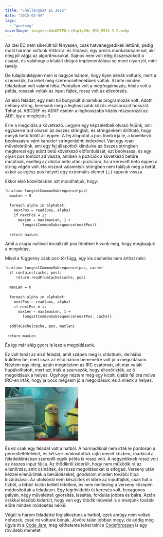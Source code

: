 ```yaml
---
title: "Challenge24 EC 2015"
date: "2015-03-04"
tags: 
  - "geekség"
coverImage: images/cA4aKEIPQrerBnp1yGHv_IMG_9534-3-2.webp
---
```


Az idei EC nem sikerült túl fényesen, csak hatvanegyedikek lettünk, pedig most hárman voltunk Viktorral és Gidával, egy prezis munkatársammal, aki elég jól vágja az algoritmusokat. Sajnos nem volt elég összeszokott a csapat, és valahogy a kitalált dolgok implementálása se ment olyan jól, mint tavaly.

De tulajdonképpen nem is nagyon bánom, hogy ilyen bénák voltunk, mert a szervezők, ha lehet még szerencsétlenebbek voltak. Szinte minden feladatban volt valami hiba. Pontatlan volt a megfogalmazás, hibás volt a példa, rosszak voltak az input fájlok, rossz volt az ellenőrzés.

Az első feladat, egy nem túl bonyolult dinamikus programozás volt. Adott néhány string, keressük meg a leghosszabb közös részsorozat hosszát. Tehát pl. ABCDEF és ADXF esetén a leghosszabb közös részsorozat az ADF, így a megfejtés 3.

Erre a megoldás a következő. Legyen egy képzeletbeli olvasó fejünk, ami egyszerre tud olvasni az összes stringből, és stringenként állítható, hogy melyik betű fölött áll éppen. A fej állapotát a pos tömb írja le, a következő beolvasásra váró karakter stringenkénti indexével. Van egy read műveletetünk, ami egy fej állapotból kiindulva az összes stringben megkeresi egy adott betű következő előfordulását, ezt beolvassa, és egy olyan pos tömböt ad vissza, amiben a pozíciók a következő betűre mutatnak, esetleg az utolsó betű utáni pozícióra, ha a keresett betű éppen a string végén volt. Ha viszont valamelyik stringben nem találjuk meg a betűt, akkor az egész pos helyett egy extremális elemet (⊥) kapunk vissza.

Ekkor első közelítésben azt mondhatjuk, hogy:

```
function longestCommonSubsequence(pos)
  maxLen ← 0  

  foreach alpha in alphabet:
    nextPos ← read(pos, alpha)
    if nextPos ≠ ⊥:
      maxLen ← max(maxLen, 1 +
        longestCommonSubsequence(nextPos))

  return maxLen
```

Amit a csupa nullával inicializált pos tömbbel hívunk meg, hogy megkapjuk a megoldást.

Mivel a függvény csak pos-tól függ, egy kis cachelés nem árthat neki:

```
function longestCommonSubsequence(pos, cache)
  if contains(cache, pos): 
     return readFromCache(cache, pos)
  
  maxLen ← 0  

  foreach alpha in alphabet:
    nextPos ← read(pos, alpha)
    if nextPos ≠ ⊥:
      maxLen ← max(maxLen, 1 +
        longestCommonSubsequence(nextPos, cache))

  addToCache(cache, pos, maxlen)

 return maxLen
```

És így már elég gyors is lesz a megoldásunk.

Ez volt tehát az első feladat, amit szépen meg is oldottunk, de hiába küldtem be, mert csak az első három bemenetre volt jó a megoldásom. Néztem egy ideig, aztán megnéztem az IRC csatornát, ott már valaki hupákolhatott, mert azt írták a szervezők, hogy ellenőrizték, az ő megoldásuk a helyes. Úgyhogy néztem még egy kicsit, újabb fél óra múlva IRC-en írták, hogy ja bocs mégsem jó a megoldásuk, és a miénk a helyes.

![4k7kp0I](images/4k7kp0I.gif)

És ez csak egy feladat volt a hatból. A harmadiknál nem írták le pontosan a peremfeltételeket, és kétszer módosítottak rajta menet közben, ráadásul a feladatkiírásban szereplő egyik példa is rossz volt. A negyediknek rossz volt az összes input fájlja. Az ötödikről kiderült, hogy nem működik rá az ellenőrzés, amit csináltak, és rossz megoldásokat is elfogad. Verseny után kézzel ellenőrizték a beküldéseket, gondolom minden további hiba kizárásával. Az utolsónál nem készültek el időre az inputfájlok, csak hat a tízből, a többit külön kellett letölteni, és nem mellesleg a verseny közepén módosítottak a feladaton. Egy legrövidebb út keresés volt, hexagonos pályán, négy művelettel: gyorsítás, lassítás, fordulás jobbra és balra. Aztán órákkal később kiderült, hogy van egy ötödik művelet is a menjünk tovább előre minden módosítás nélkül.

Végül is három feladattal foglalkoztunk a hatból, ezek amúgy nem voltak nehezek, csak mi voltunk bénák. Jövőre talán jobban megy, de addig még úgyis itt a [Code Jam](https://code.google.com/codejam), meg kéthetente lehet tolni a [Codeforcesen](http://codeforces.com/ "Codeforcesen") is egy rövidebb menetet.
